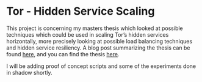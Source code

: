 # Tor - Hidden Service Scaling

This project is concerning my masters thesis which looked at possible techniques which could be used in scaling Tor’s hidden
services horizontally, more precisely looking at possible load balancing techniques and hidden service resiliency. A blog 
post summarizing the thesis can be found <a href="https://www.benthamsgaze.org/2015/11/17/scaling-tor-hidden-services/">here</a>,
and you can find the thesis [here](Hidden-service-scaling/blob/master/Ceysun%20Sucu%20-%20Hidden%20Service%20Scaling.pdf).

I will be adding proof of concept scripts and some of the experiments done in shadow shortly.
